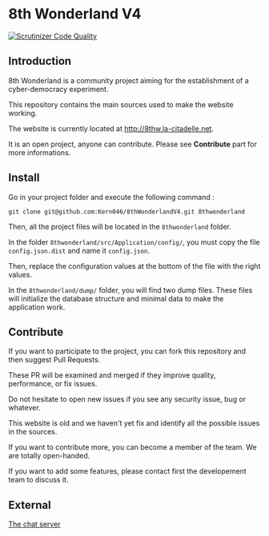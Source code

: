 8th Wonderland V4
=========

[![Scrutinizer Code Quality](https://scrutinizer-ci.com/g/Kern046/8thWonderlandV4/badges/quality-score.png?b=master)](https://scrutinizer-ci.com/g/Kern046/8thWonderlandV4/?branch=master)

Introduction
------------

8th Wonderland is a community project aiming for the establishment of a cyber-democracy experiment.

This repository contains the main sources used to make the website working.

The website is currently located at http://8thw.la-citadelle.net.

It is an open project, anyone can contribute. Please see **Contribute** part for more informations.

Install
-------

Go in your project folder and execute the following command :

```shell
git clone git@github.com:Kern046/8thWonderlandV4.git 8thwonderland
```

Then, all the project files will be located in the ``8thwonderland`` folder.

In the folder ``8thwonderland/src/Application/config/``, you must copy the file ``config.json.dist`` and name it ``config.json``.

Then, replace the configuration values at the bottom of the file with the right values.

In the ``8thwonderland/dump/`` folder, you will find two dump files. These files will initialize the database structure and minimal data to make the application work.

Contribute
----------

If you want to participate to the project, you can fork this repository and then suggest Pull Requests.

These PR will be examined and merged if they improve quality, performance, or fix issues.

Do not hesitate to open new issues if you see any security issue, bug or whatever.

This website is old and we haven't yet fix and identify all the possible issues in the sources.

If you want to contribute more, you can become a member of the team. We are totally open-handed.

If you want to add some features, please contact first the developement team to discuss it.

External
--------
[The chat server](https://github.com/CitadelTechnologies/CT-Chat)

